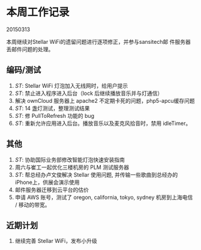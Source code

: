 # 本周工作记录

20150313

本周继续对Stellar WiFi的遗留问题进行逐项修正，并参与sansitech邮 件服务器丢邮件问题的处理。

## 编码/测试

1. *ST*: Stellar WiFi 灯泡加入无线网时，给用户提示
2. *ST*: 禁止进入程序进入后台（lock 后继续播放音乐并与灯通信）
3. 解决 ownCloud 服务器上 apache2 不定期卡死的问题，php5-apcu缓存问题
4. *ST*: 14 盏灯测试，整理测试结果
5. *ST*: 修 PullToRefresh 功能的 bug
6. *ST*: 重新允许应用进入后台。播放音乐以及麦克风拾音时，禁用 idleTimer。

## 其他

1. *ST*: 协助国际业务部修改智能灯泡快速安装指南
2. 周六与崔工一起优化三楼机房的 PLM 测试服务器
3. *ST*: 帮总经办卢文俊解决 Stellar 使用问题, 并传输一些歌曲到总经办的 iPhone上，供展会演示使用
4. 邮件服务器迁移到云平台的估价
5. 申请 AWS 账号，测试了 oregon, california, tokyo, sydney 机房到上海电信 / 移动的带宽。

## 近期计划

1. 继续完善 Stellar WiFi，发布小升级
